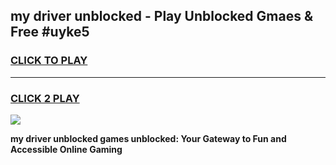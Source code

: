 
## my driver unblocked - Play Unblocked Gmaes & Free #uyke5
<h3>
<a href="https://news.freeplayer.one?title=my_driver_unblocked&ref=24F">CLICK TO PLAY</a></h3>
<hr>

<h3>
<a href="https://news.freeplayer.one?title=my_driver_unblocked&ref=24F">CLICK 2 PLAY</a>
  
</h3>

<a href="https://news.freeplayer.one?title=my_driver_unblocked&ref=24F/"><img src="https://clearcache.store/games.png"></a>


**my driver unblocked games unblocked: Your Gateway to Fun and Accessible Online Gaming**
